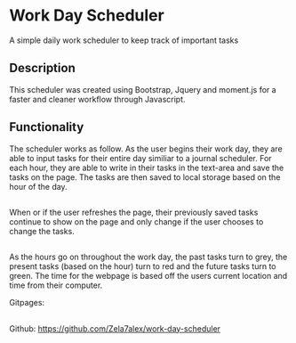 # Work Day Scheduler
A simple daily work scheduler to keep track of important tasks

## Description
This scheduler was created using Bootstrap, Jquery and moment.js for a faster and cleaner workflow through Javascript.

## Functionality
The scheduler works as follow. As the user begins their work day, they are able to input tasks for their entire day similiar to a journal scheduler. For each hour, they are able to write in their tasks in the text-area and save the tasks on the page. The tasks are then saved to local storage based on the hour of the day. 
## 
When or if the user refreshes the page, their previously saved tasks continue to show on the page and only change if the user chooses to change the tasks.
## 
As the hours go on throughout the work day, the past tasks turn to grey, the present tasks (based on the hour) turn to red and the future tasks turn to green. The time for the webpage is based off the users current location and time from their computer.

Gitpages: 
## 
Github: https://github.com/Zela7alex/work-day-scheduler 



